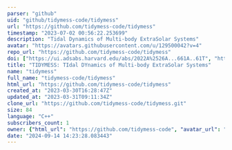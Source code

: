 ```yaml
---
parser: "github"
uid: "github/tidymess-code/tidymess"
url: "https://github.com/tidymess-code/tidymess"
timestamp: "2023-07-02 00:56:22.253699"
description: "Tidal Dynamics of Multi-body ExtraSolar Systems"
avatar: "https://avatars.githubusercontent.com/u/129500042?v=4"
repo_url: "https://github.com/tidymess-code/tidymess"
doi: ["https://ui.adsabs.harvard.edu/abs/2022A%2526A...661A..61T", "https://ui.adsabs.harvard.edu/abs/2023MNRAS.522.2885B", "https://ui.adsabs.harvard.edu/abs/2023ascl.soft06004B/abstract"]
title: "TIDYMESS: TIdal DYnamics of Multi-body ExtraSolar Systems"
name: "tidymess"
full_name: "tidymess-code/tidymess"
html_url: "https://github.com/tidymess-code/tidymess"
created_at: "2023-03-30T16:28:47Z"
updated_at: "2023-03-31T09:11:34Z"
clone_url: "https://github.com/tidymess-code/tidymess.git"
size: 84
language: "C++"
subscribers_count: 1
owner: {"html_url": "https://github.com/tidymess-code", "avatar_url": "https://avatars.githubusercontent.com/u/129500042?v=4", "login": "tidymess-code", "type": "User"}
date: "2024-09-14 14:23:28.083443"
---
```

